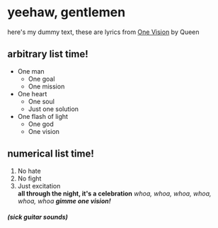 # yeehaw, gentlemen
here's my dummy text, these are lyrics from [One Vision](https://genius.com/Queen-one-vision-lyrics) by Queen 


## arbitrary list time!
 - One man
    - One goal
    - One mission
 - One heart
   - One soul
   - Just one solution
 - One flash of light
     - One god
     - One vision

## numerical list time!
 1. No hate
 2. No fight
 3. Just excitation  
**all through the night, it's a celebration**
_whoa, whoa, whoa, whoa, whoa, whoa_ **_gimme one vision!_**

##### (sick guitar sounds)
